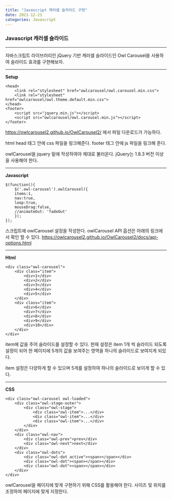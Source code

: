 ```yaml
---
title: "Javascript 캐러셀 슬라이드 구현"
date: 2021-12-21
categories: Javascript
---
```


### Javascript 캐러셀 슬라이드

---

자바스크립트 라이브러리인 jQuery 기반 캐러셀 슬라이드인
Owl Carousel을 사용하여 슬라이드 효과를 구현해보자.

---

**Setup**

```
<head>
    <link rel="stylesheet" href="owlcarousel/owl.carousel.min.css">
    <link rel="stylesheet" href="owlcarousel/owl.theme.default.min.css">
</head>
<footer>
    <script src="jquery.min.js"></script>
    <script src="owlcarousel/owl.carousel.min.js"></script>
</footer>
```

https://owlcarousel2.github.io/OwlCarousel2/ 에서 파일 다운로드가 가능하다.

html head 태그 안에 css 파일을 링크해준다.
footer 태그 안에 js 파일을 링크해 준다.

owlCarousel을 jquery 밑에 작성하여야 제대로 불러온다.
jQuery는 1.8.3 버전 이상을 사용해야 한다.

---

**Javascript**

```
$(function(){
    $('.owl-carousel').owlCarousel({
    items:1,
    nav:true,
    loop:true,
    mouseDrag:false,
    //animateOut: 'fadeOut'
    });
});
```

스크립트에 owlCarousel 설정을 작성한다.
owlCarousel API 옵션은 아래의 링크에서 확인 할 수 있다.
<https://owlcarousel2.github.io/OwlCarousel2/docs/api-options.html>

---

**Html**

```
<div class="owl-carousel">
    <div class="item">
        <div>1</div>
        <div>2</div>
        <div>3</div>
        <div>4</div>
        <div>5</div>
    </div>
    <div class="item">
        <div>6</div>
        <div>7</div>
        <div>8</div>
        <div>9</div>
        <div>10</div>
    </div>
</div>
```

item에 값을 주어 슬라이드를 설정할 수 있다.
현재 설정은 item 1개 씩 슬라이드 되도록 설정이 되어
한 페이지에 5개의 값을 보여주는 영역을 하나의 슬라이드로 보여지게 되있다.

item 설정은 다양하게 할 수 있으며 5개를 설정하여 하나의 슬라이드로 보이게 할 수 있다.

---

**CSS**

```
<div class="owl-carousel owl-loaded">
    <div class="owl-stage-outer">
        <div class="owl-stage">
            <div class="owl-item">...</div>
            <div class="owl-item">...</div>
            <div class="owl-item">...</div>
        </div>
    </div>
    <div class="owl-nav">
        <div class="owl-prev">prev</div>
        <div class="owl-next">next</div>
    </div>
    <div class="owl-dots">
        <div class="owl-dot active"><span></span></div>
        <div class="owl-dot"><span></span></div>
        <div class="owl-dot"><span></span></div>
    </div>
</div>
```

owlCarousel을 페이지에 맞게 구현하기 위해 CSS를 활용해야 한다.
사이즈 및 위치를 조정하여 페이지에 맞게 지정한다.
